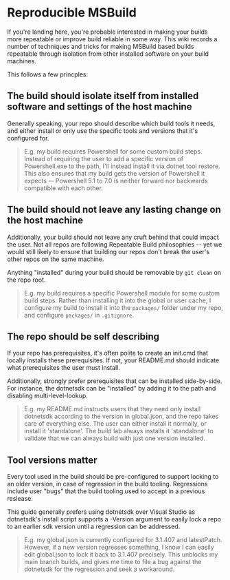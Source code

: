 # Reproducible MSBuild

If you're landing here, you're probable interested in making your builds more repeatable or improve build reliable in some way. This wiki records a number of techniques and tricks for making MSBuild based builds repeatable through isolation from other installed software on your build machines.

This follows a few princples:

## The build should isolate itself from installed software and settings of the host machine

Generally speaking, your repo should describe which build tools it needs, and either install or only use the specific tools and versions that it's configured for. 

> E.g. my build requires Powershell for some custom build steps. Instead of requiring the user to add a specific version of Powershell.exe to the path, I'll instead install it via dotnet tool restore. This also ensures that my build gets the version of Powershell it expects -- Powershell 5.1 to 7.0 is neither forward nor backwards compatible with each other.

## The build should not leave any lasting change on the host machine

Additionally, your build should not leave any cruft behind that could impact the user. Not all repos are following Repeatable Build philosophies -- yet we would still likely to ensure that building our repos don't break the user's other repos on the same machine.

Anything "installed" during your build should be removable by `git clean` on the repo root.

> E.g. my build requires a specific Powershell module for some custom build steps. Rather than installing it into the global or user cache, I configure my build to install it into the `packages/` folder under my repo, and configure `packages/` in `.gitignore`. 

## The repo should be self describing

If your repo has prerequisites, it's often polite to create an init.cmd that locally installs these prerequisites. If not, your README.md should indicate what prerequisites the user must install. 

Additionally, strongly prefer prerequisites that can be installed side-by-side. For instance, the dotnetsdk can be "installed" by adding it to the path and disabling multi-level-lookup. 

> E.g. my README.md instructs users that they need only install dotnetsdk according to the version in global.json, and the repo takes care of everything else. The user can either install it normally, or install it 'standalone'. The build lab always installs it 'standalone' to validate that we can always build with just one version installed.

## Tool versions matter

Every tool used in the build should be pre-configured to support locking to an older version, in case of regression in the build tooling. Regressions include user "bugs" that the build tooling used to accept in a previous reslease.

This guide generally prefers using dotnetsdk over Visual Studio as dotnetsdk's install script supports a -Version argument to easily lock a repo to an earlier sdk version until a regression can be addressed.

> E.g. my global.json is currently configured for 3.1.407 and latestPatch. However, if a new version regresses something, I know I can easily edit global.json to lock it back to 3.1.407 precisely. This unblocks my main branch builds, and gives me time to file a bug against the dotnetsdk for the regression and seek a workaround.





